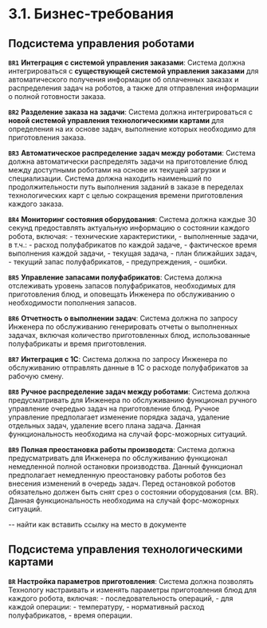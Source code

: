 # 3.1. Бизнес-требования

## Подсистема управления роботами

**`BR1`** **Интеграция с системой управления заказами**: Система должна интегрироваться с **существующей системой управления заказами** для автоматического получения информации об оплаченных заказах и распределения задач на роботов, а также для отправления информации о полной готовности заказа.

**`BR2`** **Разделение заказа на задачи**: Система должна интегрироваться с **новой системой управления технологическими картами** для определения на их основе задач, выполнение которых необходимо для приготовления заказа.

**`BR3`** **Автоматическое распределение задач между роботами**: Система должна автоматически распределять задачи на приготовление блюд между доступными роботами на основе их текущей загрузки и специализации. Система должна находить наименьший по продолжительности путь выполнения заданий в заказе в переделах технологических карт с целью сокращения времени приготовления каждого заказа.

**`BR4`** **Мониторинг состояния оборудования**: Система должна каждые 30 секунд предоставлять актуальную информацию о состоянии каждого робота, включая: 
    - технические характеристики, 
    - выполненные задачи, в т.ч.:
        - расход полуфабрикатов по каждой задаче, 
        - фактическое время выполнения каждой задачи,
    - текущая задача,
    - план ближайших задач,
    - текущий запас полуфабрикатов,
    - предупреждения,
    - ошибки.

**`BR5`** **Управление запасами полуфабрикатов**: Система должна отслеживать уровень запасов полуфабрикатов, необходимых для приготовления блюд, и оповещать Инженера по обслуживанию о необходимости пополнения запасов.

**`BR6`** **Отчетность о выполнении задач**: Система должна по запросу Инженера по обслуживанию генерировать отчеты о выполненных задачах, включая количество приготовленных блюд, использованные полуфабрикаты и время приготовления.

**`BR7`** **Интеграция с 1С**: Система должна по запросу Инженера по обслуживанию отправлять данные в 1С о расходе полуфабрикатов за рабочую смену.

**`BR8`** **Ручное распределение задач между роботами**: Система должна предусматривать для Инженера по обслуживанию функционал ручного управление очередью задач на приготовление блюд. Ручное управление предполагает изменение порядка задача, удаление отдельных задач, удаление всего плана задача. Данная функциональность необходима на случай форс-можорных ситуаций.

**`BR9`** **Полная преостановка работы производста**: Система должна предусматривать для Инженера по обслуживанию функционал немедленной полной остановки производства. Данный функционал предполагает немедленную преостановку работы роботов без внесения изменений в очередь задач. Перед остановкой роботов обязательно должен быть снят срез о состоянии оборудования (см. BR). Данная функциональность необходима на случай форс-можорных ситуаций.

-- найти как вставить ссылку на место в документе


## Подсистема управления технологическими картами

**`BR`** **Настройка параметров приготовления**: Система должна позволять Технологу настраивать и изменять параметры приготовления блюд для каждого робота, включая:
    - последовательность операций,
    - для каждой операции:
        - температуру,
        - нормативный расход полуфабрикатов, 
        - время операции.


